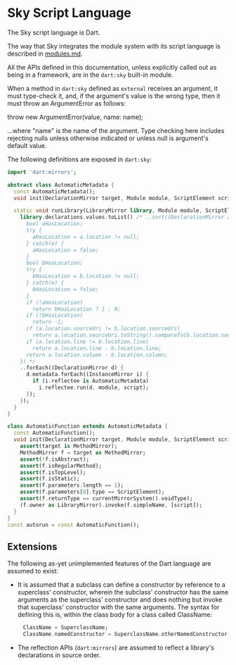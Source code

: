 Sky Script Language
===================

The Sky script language is Dart.

The way that Sky integrates the module system with its script language
is described in [modules.md](modules.md).

All the APIs defined in this documentation, unless explicitly called
out as being in a framework, are in the `dart:sky` built-in module.

When a method in `dart:sky` defined as ``external`` receives an
argument, it must type-check it, and, if the argument's value is the
wrong type, then it must throw an ArgumentError as follows:

   throw new ArgumentError(value, name: name);

...where "name" is the name of the argument. Type checking here
includes rejecting nulls unless otherwise indicated or unless null is
argument's default value.

The following definitions are exposed in ``dart:sky``:

```dart
import 'dart:mirrors';

abstract class AutomaticMetadata {
  const AutomaticMetadata();
  void init(DeclarationMirror target, Module module, ScriptElement script);

  static void runLibrary(LibraryMirror library, Module module, ScriptElement script) {
    library.declarations.values.toList() /* ..sort((DeclarationMirror a, DeclarationMirror b) {
      bool aHasLocation;
      try {
        aHasLocation = a.location != null;
      } catch(e) {
        aHasLocation = false;
      }
      bool bHasLocation;
      try {
        bHasLocation = b.location != null;
      } catch(e) {
        bHasLocation = false;
      }
      if (!aHasLocation)
        return bHasLocation ? 1 : 0;
      if (!bHasLocation)
        return -1;
      if (a.location.sourceUri != b.location.sourceUri)
        return a.location.sourceUri.toString().compareTo(b.location.sourceUri.toString());
      if (a.location.line != b.location.line)
        return a.location.line - b.location.line;
      return a.location.column - b.location.column;
    }) */
    ..forEach((DeclarationMirror d) {
      d.metadata.forEach((InstanceMirror i) {
        if (i.reflectee is AutomaticMetadata)
          i.reflectee.run(d, module, script);
      });
    });
  }
}

class AutomaticFunction extends AutomaticMetadata {
  const AutomaticFunction();
  void init(DeclarationMirror target, Module module, ScriptElement script) {
    assert(target is MethodMirror);
    MethodMirror f = target as MethodMirror;
    assert(!f.isAbstract);
    assert(f.isRegularMethod);
    assert(f.isTopLevel);
    assert(f.isStatic);
    assert(f.parameters.length == 1);
    assert(f.parameters[0].type == ScriptElement);
    assert(f.returnType == currentMirrorSystem().voidType);
    (f.owner as LibraryMirror).invoke(f.simpleName, [script]);
  }
}
const autorun = const AutomaticFunction();
```

Extensions
----------

The following as-yet unimplemented features of the Dart language are
assumed to exist:

* It is assumed that a subclass can define a constructor by reference
  to a superclass' constructor, wherein the subclass' constructor has
  the same arguments as the superclass' constructor and does nothing
  but invoke that superclass' constructor with the same arguments. The
  syntax for defining this is, within the class body for a class
  called ClassName:

```dart
     ClassName = SuperclassName;
     ClassName.namedConstructor = SuperclassName.otherNamedConstructor;
```

* The reflection APIs (`dart:mirrors`) are assumed to reflect a
  library's declarations in source order.
